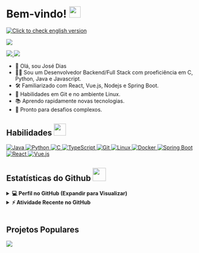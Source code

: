 <h1> Bem-vindo! <img src="https://raw.githubusercontent.com/MartinHeinz/MartinHeinz/master/wave.gif" width="30px"> </h1>
<p align='center'>
</p>

<p>
  <a href="https://github.com/zezit/zezit/blob/main/README.md" target="_blank">
    <img src="https://img.shields.io/badge/lang-en-green.svg?&font=IBM+Plex+Sans&color=abcdef&size=20&lines=Sou+um+Desenvolvedor+Backend/Full+Stack;Engenheiro+de+Software"
      alt="Click to check english version"/>
  </a>
</p>

<p style="display: flex; justify-content: space-between; align-items: center;">
  <a href="https://github.com/DenverCoder1/readme-typing-svg" target="_blank">
    <img src="https://readme-typing-svg.herokuapp.com?&font=IBM+Plex+Sans&color=abcdef&size=20&lines=Sou+um+Desenvolvedor+Backend/Full+Stack;Engenheiro+de+Software" />
  </a>
</p>

<a href="https://www.linkedin.com/in/josevmendes/" target="_blank">
  <img src="https://img.shields.io/badge/-LinkedIn-%230077B5?style=flat&logo=linkedin&logoColor=white" target="_blank">  
</a>  
<a href="mailto:jvictormmendesd@gmail.com?subject=Olá!">
  <img src="https://img.shields.io/badge/Gmail-D14836?style=flat&logo=gmail&logoColor=white" target="_blank">
</a>

- 👋 Olá, sou José Dias
- 👨‍💻 Sou um Desenvolvedor Backend/Full Stack com proeficiência em C, Python, Java e Javascript.
- 🛠️ Familiarizado com React, Vue.js, Nodejs e Spring Boot.
- 🔗 Habilidades em Git e no ambiente Linux.
- 📚 Aprendo rapidamente novas tecnologias.
- 🤝 Pronto para desafios complexos.

<h2> Habilidades <img src="https://media2.giphy.com/media/QssGEmpkyEOhBCb7e1/giphy.gif?cid=ecf05e47a0n3gi1bfqntqmob8g9aid1oyj2wr3ds3mg700bl&rid=giphy.gif" width="32px"> </h2>

<!-- JAVA -->
<a href="https://www.java.com" target="_blank">
  <img alt="Java" src="https://img.shields.io/badge/Java-ED8B00?style=for-the-badge&logo=java&logoColor=white">
</a>
<!-- PYTHON -->
<a href="https://www.python.org" target="_blank">
  <img alt="Python" src="https://img.shields.io/badge/Python-3670A0?style=for-the-badge&logo=python&logoColor=ffdd54">
</a>
<!-- C -->
<a href="https://en.wikipedia.org/wiki/C_(programming_language)" target="_blank">
  <img alt="C" src="https://img.shields.io/badge/C-00599C?style=for-the-badge&logo=c&logoColor=white">
</a>
<!-- TS -->
<a href="https://www.typescriptlang.org/" target="_blank">
  <img alt="TypeScript" src="https://img.shields.io/badge/TypeScript-%23007ACC.svg?style=for-the-badge&logo=typescript&logoColor=white">
</a>
<!-- GIT -->
<a href="https://git-scm.com/" target="_blank">
  <img alt="Git" src="https://img.shields.io/badge/Git-%23F05033.svg?style=for-the-badge&logo=git&logoColor=white">
</a>
<!-- LINUX -->
<a href="https://www.linux.org/" target="_blank">
  <img alt="Linux" src="https://img.shields.io/badge/Linux-FCC624?style=for-the-badge&logo=linux&logoColor=black">
</a>
<!-- DOCKER -->
<a href="https://www.docker.com/" target="_blank">
  <img alt="Docker" src="https://img.shields.io/badge/Docker-2496ED?style=for-the-badge&logo=docker&logoColor=white">
</a>
<!-- SPRING BOOT -->
<a href="https://spring.io/projects/spring-boot" target="_blank">
  <img alt="Spring Boot" src="https://img.shields.io/badge/Spring%20Boot-6DB33F?style=for-the-badge&logo=spring&logoColor=white">
</a>
<!-- REACT -->
<a href="https://reactjs.org/" target="_blank">
  <img alt="React" src="https://img.shields.io/badge/React-%2320232a.svg?style=for-the-badge&logo=react&logoColor=%2361DAFB">
</a>
<!-- VUE -->
<a href="https://vuejs.org/" target="_blank">
  <img alt="Vue.js" src="https://img.shields.io/badge/Vue.js-%2335495e.svg?style=for-the-badge&logo=vuedotjs&logoColor=%234FC08D">
</a>

<h2> Estatísticas do Github <img src="https://i.pinimg.com/originals/65/c4/f4/65c4f452571be1261e9c623f7da488ac.gif" width="35px"> </h2>

<details> 
  <summary><b>💻 Perfil no GitHub (Expandir para Visualizar)</b></summary>
  <br/>
  <p align="center">
    <a href="https://github.com/anuraghazra/github-readme-stats">
      <img alt="Estatísticas do GitHub de Zezit" src="https://github-readme-stats.vercel.app/api?username=zezit&show_icons=true&hide_border=true&include_all_commits=true&count_private=true&title_color=EA688D&icon_color=74CFEE&text_color=fff&bg_color=0d1117" height="192px"/>
    </a>
    <br/>
  &nbsp;
    <img src="https://github-readme-stats.vercel.app/api/top-langs?username=zezit&layout=compact&langs_count=100&hide_border=true&custom_title=Principais%20Linguagens%20Usadas&title_color=EA688D&icon_color=74CFEE&text_color=fff&bg_color=0d1117" alt="zezit" height="192px"/>
    <br/>
  </p>
</details>

<details>
  <summary><b>⚡ Atividade Recente no GitHub</b></summary>
  <br/>
    <img src="https://github-readme-activity-graph.vercel.app/graph?username=zezit&layout=compact&langs_count=100&hide_border=true&custom_title=Atividade%20Recente&title_color=EA688D&icon_color=74CFEE&text_color=fff&bg_color=0d1117"/>
  <br/>
</details>
<br/>

## Projetos Populares
<a href="https://github.com/zezit/co_monitor_system" target="_blank">
  <img align="center" src="https://github-readme-stats.vercel.app/api/pin/?username=zezit&repo=co_monitor_system&layout=compact&langs_count=100&title_color=EA688D&icon_color=74CFEE&text_color=fff&bg_color=0d1117" />
</a> 

<br/>

<p align="right"> 
  <img src="https://komarev.com/ghpvc/?username=zezit&label=Visualizações&color=blue&style=flat" alt="" />
</p>
